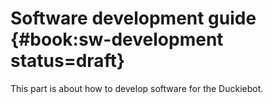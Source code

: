 # Software development guide {#book:sw-development status=draft}

This part is about how to develop software for the Duckiebot.
